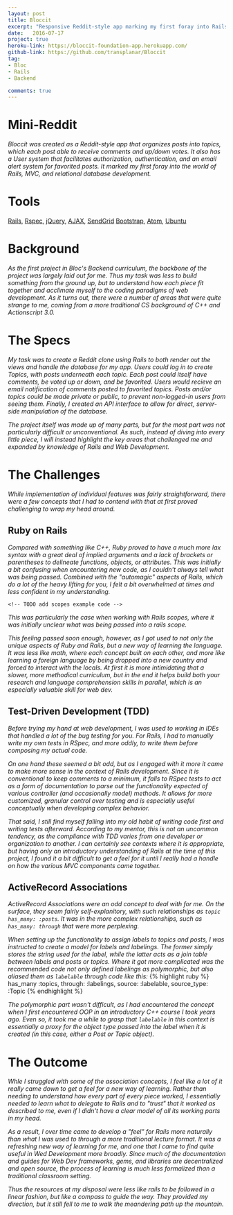 ```yaml
---
layout: post
title: Bloccit
excerpt: "Responsive Reddit-style app marking my first foray into Rails development."
date:   2016-07-17
project: true
heroku-link: https://bloccit-foundation-app.herokuapp.com/
github-link: https://github.com/transplanar/Bloccit
tag:
- Bloc
- Rails
- Backend

comments: true
---
```


<!-- TODO fix styling on Bloccit to make it more presentable. Include screenshots -->

<!-- TODO delete excess files -->

<!-- TODO include images/code samples -->

<!-- TODO include links to github page, heroku -->

# Mini-Reddit

*Bloccit was created as a Reddit-style app that organizes posts into topics, which each post able to receive comments and up/down votes. It also has a User system that facilitates authorization, authentication, and an email alert system for favorited posts. It marked my first foray into the world of Rails, MVC, and relational database development.*

# Tools
[Rails](http://rubyonrails.org/), [Rspec](http://rspec.info/), [jQuery](https://jquery.com/), [AJAX](https://api.jquery.com/category/ajax/), [SendGrid](https://sendgrid.com/) [Bootstrap](http://getbootstrap.com/), [Atom](https://atom.io/),  [Ubuntu](http://www.ubuntu.com/)

# Background

*As the first project in Bloc's Backend curriculum, the backbone of the project was largely laid out for me. Thus my task was less to build something from the ground up, but to understand how each piece fit together and acclimate myself to the coding paradigms of web development. As it turns out, there were a number of areas that were quite strange to me, coming from a more traditional CS background of C++ and Actionscript 3.0.*

# The Specs

*My task was to create a Reddit clone using Rails to both render out the views and handle the database for my app. Users could log in to create Topics, with posts underneath each topic. Each post could itself have comments, be voted up or down, and be favorited. Users would recieve an email notification of comments posted to favorited topics. Posts and/or topics could be made private or public, to prevent non-logged-in users from seeing them. Finally, I created an API interface to allow for direct, server-side manipulation of the database.*

*The project itself was made up of many parts, but for the most part was not particularly difficult or unconventional. As such, instead of diving into every little piece, I will instead highlight the key areas that challenged me and expanded by knowledge of Rails and Web Development.*

# The Challenges
*While implementation of individual features was fairly straightforward, there were a few concepts that I had to contend with that at first proved challenging to wrap my head around.*

## Ruby on Rails

*Compared with something like C++, Ruby proved to have a much more lax syntax with a great deal of implied arguments and a lack of brackets or parentheses to delineate functions, objects, or attributes. This was initially a bit confusing when encountering new code, as I couldn't always tell what was being passed. Combined with the "automagic" aspects of Rails, which do a lot of the heavy lifting for you, I felt a bit overwhelmed at times and less confident in my understanding.*

    <!-- TODO add scopes example code -->

*This was particularly the case when working with Rails scopes, where it was initially unclear what was being passed into a rails scope.*

*This feeling passed soon enough, however, as I got used to not only the unique aspects of Ruby and Rails, but a new way of learning the language. It was less like math, where each concept built on each other, and more like learning a foreign language by being dropped into a new country and forced to interact with the locals. At first it is more intimidating that a slower, more methodical curriculum, but in the end it helps build both your research and language comprehension skills in parallel, which is an especially valuable skill for web dev.*

## Test-Driven Development (TDD)
*Before trying my hand at web development, I was used to working in IDEs that handled a lot of the bug testing for you. For Rails, I had to manually write my own tests in RSpec, and more oddly, to write them before composing my actual code.*

*On one hand these seemed a bit odd, but as I engaged with it more it came to make more sense in the context of Rails development. Since it is conventional to keep comments to a minimum, it falls to RSpec tests to act as a form of documentation to parse out the functionality expected of various controller (and occasionally model) methods. It allows for more customized, granular control over testing and is especially useful conceptually when developing complex behavior.*

*That said, I still find myself falling into my old habit of writing code first and writing tests afterward. According to my mentor, this is not an uncommon tendency, as the compliance with TDD varies from one developer or organization to another. I can certainly see contexts where it is appropriate, but having only an introductory understanding of Rails at the time of this project, I found it a bit difficult to get a feel for it until I really had a handle on how the various MVC components came together.*

## ActiveRecord Associations
*ActiveRecord Associations were an odd concept to deal with for me. On the surface, they seem fairly self-explanitory, with such relationships as ```topic has_many: :posts```. It was in the more complex relationships, such as ```has_many: through``` that were more perplexing.*

*When setting up the functionality to assign labels to topics and posts, I was instructed to create a model for labels and labelings. The former simply stores the string used for the label, while the latter acts as a join table between labels and posts or topics. Where it got more complicated was the recommended code not only defined labelings as polymorphic, but also aliased them as ```labelable``` through code like this:*
{% highlight ruby %}
  has_many :topics, through: :labelings, source: :labelable, source_type: :Topic
{% endhighlight %}

*The polymorphic part wasn't difficult, as I had encountered the concept when I first encountered OOP in an introductory C++ course I took years ago. Even so, it took me a while to grasp that ```labelable``` in this context is essentially a proxy for the object type passed into the label when it is created (in this case, either a Post or Topic object).*


# The Outcome

*Whle I struggled with some of the association concepts, I feel like a lot of it really came down to get a feel for a new way of learning. Rather than needing to understand how every part of every piece worked, I essentially needed to learn what to delegate to Rails and to "trust" that it worked as described to me, even if I didn't have a clear model of all its working parts in my head.*

*As a result, I over time came to develop a "feel" for Rails more naturally than what I was used to through a more traditional lecture format. It was a refreshing new way of learning for me, and one that I came to find quite useful in Wed Development more broadly. Since much of the documentation and guides for Web Dev frameworks, gems, and libraries are decentralized and open source, the process of learning is much less formalized than a traditional classroom setting.*

*Thus the resources at my disposal were less like rails to be followed in a linear fashion, but like a compass to guide the way. They provided my direction, but it still fell to me to walk the meandering path up the mountain.*
